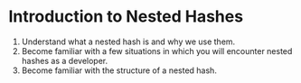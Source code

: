 # Introduction to Nested Hashes

1. Understand what a nested hash is and why we use them. 
2. Become familiar with a few situations in which you will encounter nested hashes as a developer. 
3. Become familiar with the structure of a nested hash. 
